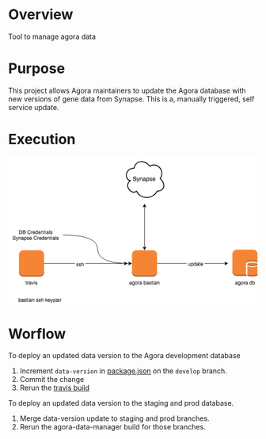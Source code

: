 # Overview
Tool to manage agora data

# Purpose
This project allows Agora maintainers to update the Agora database with
new versions of gene data from Synapse.  This is a, manually triggered,
self service update. 

# Execution

![alt text][db_update]

# Worflow

To deploy an updated data version to the Agora development database
1. Increment `data-version` in [package.json](https://github.com/Sage-Bionetworks/Agora/blob/develop/package.json)
on the `develop` branch.
2. Commit the change
3. Rerun the [travis build](https://travis-ci.org/Sage-Bionetworks/agora-data-manager/builds)


To deploy an updated data version to the staging and prod database.
1. Merge data-version update to staging and prod branches.
2. Rerun the agora-data-manager build for those branches.


[db_update]: diagram1.png "update diagram"
